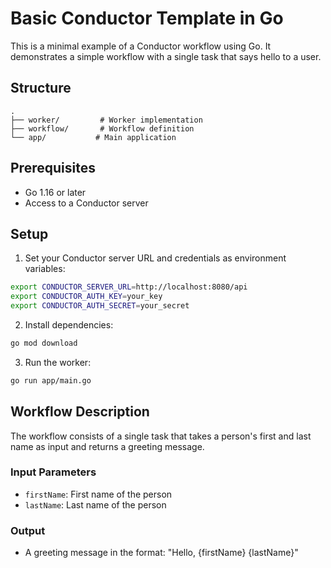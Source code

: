# Basic Conductor Template in Go

This is a minimal example of a Conductor workflow using Go. It demonstrates a simple workflow with a single task that says hello to a user.

## Structure

```
.
├── worker/         # Worker implementation
├── workflow/       # Workflow definition
└── app/           # Main application
```

## Prerequisites

- Go 1.16 or later
- Access to a Conductor server

## Setup

1. Set your Conductor server URL and credentials as environment variables:

```bash
export CONDUCTOR_SERVER_URL=http://localhost:8080/api
export CONDUCTOR_AUTH_KEY=your_key
export CONDUCTOR_AUTH_SECRET=your_secret
```

2. Install dependencies:

```bash
go mod download
```

3. Run the worker:

```bash
go run app/main.go
```

## Workflow Description

The workflow consists of a single task that takes a person's first and last name as input and returns a greeting message.

### Input Parameters

- `firstName`: First name of the person
- `lastName`: Last name of the person

### Output

- A greeting message in the format: "Hello, {firstName} {lastName}"
